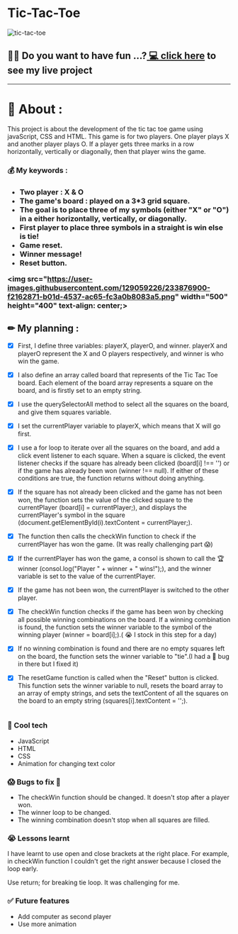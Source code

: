 # Tic-Tac-Toe

<img src="https://plus.unsplash.com/premium_photo-1671493286804-92cbe5ed1b6c?ixlib=rb-4.0.3&ixid=MnwxMjA3fDB8MHxwaG90by1wYWdlfHx8fGVufDB8fHx8&auto=format&fit=crop&w=1074&q=80" alt="tic-tac-toe" class="img1">
  
<h2> 🙋‍♀️ Do you want to have fun ...?<a href="https://afsharhadis123.github.io/tic-tac-toe/" class="">  💻 click here</a> to see my live project</h2>

-----------------------------------------------------------------------------------------------------------

<h1> 📝 About : </h1> 
 This project is about the development of the tic tac toe game using javaScript, CSS and HTML. This game is for two players. One player plays X and another player plays O. If a player gets three marks in a row horizontally, vertically or diagonally, then that player wins the game.

<h3> 💰 My keywords :<h3>

- Two player : X & O
- The game's board : played on a 3*3 grid square.
- The goal is to place three of my symbols (either "X" or "O") in a either horizontally, vertically, or diagonally.
- First player to place three symbols in a straight is win else is tie!
- Game reset.
- Winner message!
- Reset button. 

<img src="https://user-images.githubusercontent.com/129059226/233876900-f2162871-b01d-4537-ac65-fc3a0b8083a5.png" width="500" height="400"  text-align: center;>


<h2> ✏ My planning :</h2>

 -  [X] First, I define three variables: playerX, playerO, and winner. playerX and playerO represent the X and O players respectively, and winner is who win the game.

 -  [X] I also define an array called board that represents of the Tic Tac Toe board. Each element of the board array represents a square on the board, and is firstly set to an empty string.

 -  [X] I use the querySelectorAll method to select all the squares on the board, and give them squares variable.

 -  [X] I set the currentPlayer variable to playerX, which means that X will go first.

 -  [X] I use a for loop to iterate over all the squares on the board, and add a click event listener to each square. When a square is clicked, the event listener checks if the square has already been clicked (board[i] !== '') or if the game has already been won (winner !== null). If either of these conditions are true, the function returns without doing anything.

 -  [X] If the square has not already been clicked and the game has not been won, the function sets the value of the clicked square to the currentPlayer (board[i] = currentPlayer;), and displays the currentPlayer's symbol in the square (document.getElementById(i).textContent = currentPlayer;).

 -  [X] The function then calls the checkWin function to check if the currentPlayer has won the game. (It was really challenging part 😱)

 -  [X] If the currentPlayer has won the game, a consol is shown to call the 🏆 winner (consol.log("Player " + winner  + " wins!");), and the winner variable is set to the value of the currentPlayer.

 -  [X] If the game has not been won, the currentPlayer is switched to the other player.

 -  [X] The checkWin function checks if the game has been won by checking all possible winning combinations on the board. If a winning combination is found, the function sets the winner variable to the symbol of the winning player (winner = board[i];).( 😭 I stock in this step for a day)

 -  [X] If no winning combination is found and there are no empty squares left on the board, the function sets the winner variable to "tie".(I had a 💩 bug in there but I fixed it)

 -  [X] The resetGame function is called when the "Reset" button is clicked. This function sets the winner variable to null, resets the board array to an array of empty strings, and sets the textContent of all the squares on the board to an empty string (squares[i].textContent = '';).

<img src="https://images.unsplash.com/photo-1432888498266-38ffec3eaf0a?ixlib=rb-4.0.3&ixid=MnwxMjA3fDB8MHxwaG90by1wYWdlfHx8fGVufDB8fHx8&auto=format&fit=crop&w=1474&q=80" alt="" class="img2">

<h3> 🚀 Cool tech </h3>

 - JavaScript
 - HTML 
 - CSS
 - Animation for changing text color
 

<h3> 😱 Bugs to fix 💩 </h3>

 - The checkWin function should be changed. It doesn't stop after a player won.
 - The winner loop to be changed. 
 - The winning combination doesn't stop when all squares are filled.


<h3> 😭 Lessons learnt </h3> 
 <p> I have learnt to use open and close brackets at the right place. For example, in checkWin function I couldn't get the right answer because I closed the loop early.</p>

 <p> Use return; for breaking tie loop. It was challenging for me.</p>


 <h3> ✅  Future features </h3>
 
  - Add computer as second player
  - Use more animation






